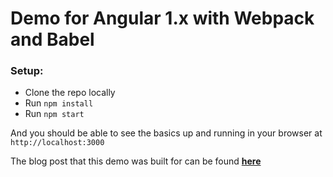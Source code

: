 # Demo for Angular 1.x with Webpack and Babel

### Setup:
  * Clone the repo locally
  * Run `npm install`
  * Run `npm start`

And you should be able to see the basics up and running in your browser at `http://localhost:3000`

The blog post that this demo was built for can be found [**here**](http://blog.loganarnett.com/angular-1-with-webpack-and-babel/)
